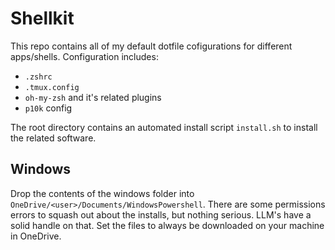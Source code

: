 # Shellkit

This repo contains all of my default dotfile cofigurations for different apps/shells. Configuration includes:

- `.zshrc`
- `.tmux.config`
- `oh-my-zsh` and it's related plugins
- `p10k` config

The root directory contains an automated install script `install.sh` to install the related software.
## Windows
Drop the contents of the windows folder into `OneDrive/<user>/Documents/WindowsPowershell`. There are some permissions errors to squash out about the installs, but nothing serious. LLM's have a solid handle on that. Set the files to always be downloaded on your machine in OneDrive.
